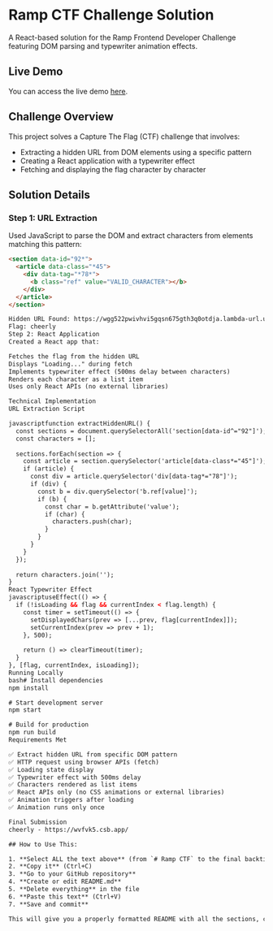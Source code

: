 # Ramp CTF Challenge Solution

A React-based solution for the Ramp Frontend Developer Challenge featuring DOM parsing and typewriter animation effects.

## Live Demo

You can access the live demo [here](https://wvfvk5.csb.app/).

## Challenge Overview

This project solves a Capture The Flag (CTF) challenge that involves:
- Extracting a hidden URL from DOM elements using a specific pattern
- Creating a React application with a typewriter effect
- Fetching and displaying the flag character by character

## Solution Details

### Step 1: URL Extraction
Used JavaScript to parse the DOM and extract characters from elements matching this pattern:
```html
<section data-id="92*">
  <article data-class="*45">
    <div data-tag="*78*">
      <b class="ref" value="VALID_CHARACTER"></b>
    </div>
  </article>
</section>

Hidden URL Found: https://wgg522pwivhvi5gqsn675gth3q0otdja.lambda-url.us-east-1.on.aws/636865
Flag: cheerly
Step 2: React Application
Created a React app that:

Fetches the flag from the hidden URL
Displays "Loading..." during fetch
Implements typewriter effect (500ms delay between characters)
Renders each character as a list item
Uses only React APIs (no external libraries)

Technical Implementation
URL Extraction Script

javascriptfunction extractHiddenURL() {
  const sections = document.querySelectorAll('section[data-id^="92"]');
  const characters = [];
  
  sections.forEach(section => {
    const article = section.querySelector('article[data-class*="45"]');
    if (article) {
      const div = article.querySelector('div[data-tag*="78"]');
      if (div) {
        const b = div.querySelector('b.ref[value]');
        if (b) {
          const char = b.getAttribute('value');
          if (char) {
            characters.push(char);
          }
        }
      }
    }
  });
  
  return characters.join('');
}
React Typewriter Effect
javascriptuseEffect(() => {
  if (!isLoading && flag && currentIndex < flag.length) {
    const timer = setTimeout(() => {
      setDisplayedChars(prev => [...prev, flag[currentIndex]]);
      setCurrentIndex(prev => prev + 1);
    }, 500);
    
    return () => clearTimeout(timer);
  }
}, [flag, currentIndex, isLoading]);
Running Locally
bash# Install dependencies
npm install

# Start development server
npm start

# Build for production
npm run build
Requirements Met

✅ Extract hidden URL from specific DOM pattern
✅ HTTP request using browser APIs (fetch)
✅ Loading state display
✅ Typewriter effect with 500ms delay
✅ Characters rendered as list items
✅ React APIs only (no CSS animations or external libraries)
✅ Animation triggers after loading
✅ Animation runs only once

Final Submission
cheerly - https://wvfvk5.csb.app/

## How to Use This:

1. **Select ALL the text above** (from `# Ramp CTF` to the final backtick)
2. **Copy it** (Ctrl+C)
3. **Go to your GitHub repository**
4. **Create or edit README.md**
5. **Delete everything** in the file
6. **Paste this text** (Ctrl+V)
7. **Save and commit**

This will give you a properly formatted README with all the sections, code blocks, and links working correctly!
